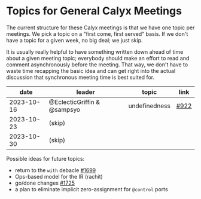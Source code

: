 Topics for General Calyx Meetings
=================================

The current structure for these Calyx meetings is that we have one topic per meetings. We pick a topic on a "first come, first served" basis. If we don't have a topic for a given week, no big deal; we just skip.

It is usually really helpful to have something written down ahead of time about a given meeting topic; everybody should make an effort to read and comment asynchronously before the meeting. That way, we don't have to waste time recapping the basic idea and can get right into the actual discussion that synchronous meeting time is best suited for.

| date       | leader                      | topic            | link      |
|------------|-----------------------------|------------------|-----------|
| 2023-10-16 | @EclecticGriffin & @sampsyo | undefinedness    | [#922][]  |
| 2023-10-23 | (skip)                      |                  |           |
| 2023-10-30 | (skip)                      |                  |           |

Possible ideas for future topics:

* return to the `with` debacle [#1699][]
* Ops-based model for the IR (rachit)
* go/done changes [#1725][] 
* a plan to eliminate implicit zero-assignment for `@control` ports

[#922]: https://github.com/cucapra/calyx/discussions/922#discussioncomment-7273533
[#1725]: https://github.com/cucapra/calyx/issues/1725
[#1699]: https://github.com/cucapra/calyx/issues/1699
